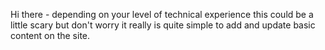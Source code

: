 Hi there - depending on your level of technical experience this could be a little scary but don't worry it really is quite simple to add and update basic content on the site. 